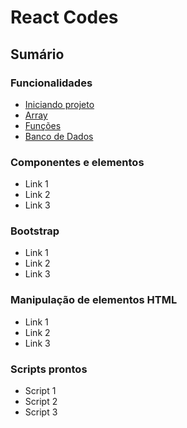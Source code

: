 # React Codes

## Sumário

### Funcionalidades

- [Iniciando projeto](https://github.com/systemboys/React_Codes/tree/main/Iniciando%20projeto#react-codes--iniciando-projeto "Iniciando projeto")
- [Array](https://github.com/systemboys/React_Codes/tree/main/Array#react-codes--arrays "Array")
- [Funções](https://github.com/systemboys/React_Codes/tree/main/Fun%C3%A7%C3%B5es#react-codes--fun%C3%A7%C3%B5es "Funções")
- [Banco de Dados](https://github.com/systemboys/React_Codes/tree/main/Banco%20de%20Dados#react-codes--banco-de-dados "Banco de Dados")

### Componentes e elementos

- Link 1
- Link 2
- Link 3

### Bootstrap

- Link 1
- Link 2
- Link 3

### Manipulação de elementos HTML

- Link 1
- Link 2
- Link 3

### Scripts prontos

- Script 1
- Script 2
- Script 3

